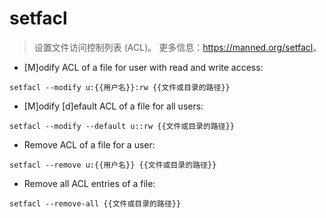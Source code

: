 # setfacl

> 设置文件访问控制列表 (ACL)。
> 更多信息：<https://manned.org/setfacl>。

- [M]odify ACL of a file for user with read and write access:

`setfacl --modify u:{{用户名}}:rw {{文件或目录的路径}}`

- [M]odify [d]efault ACL of a file for all users:

`setfacl --modify --default u::rw {{文件或目录的路径}}`

- Remove ACL of a file for a user:

`setfacl --remove u:{{用户名}} {{文件或目录的路径}}`

- Remove all ACL entries of a file:

`setfacl --remove-all {{文件或目录的路径}}`